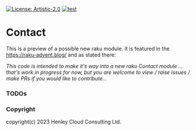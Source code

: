 [![License: Artistic-2.0](https://img.shields.io/badge/License-Artistic%202.0-0298c3.svg)](https://opensource.org/licenses/Artistic-2.0) [![test](https://github.com/librasteve/raku-Contact/actions/workflows/test.yml/badge.svg)](https://github.com/librasteve/raku-Contact/actions/workflows/test.yml)

# Contact

This is a preview of a possible new raku module. It is featured in the https://raku-advent.blog/ and as stated there:

_This code is intended to make it's way into a new raku Contact module ... that's work in progress for now, but you are welcome to view / raise issues / make PRs if you would like to contribute..._

### TODOs

### Copyright
copyright(c) 2023 Henley Cloud Consulting Ltd.
